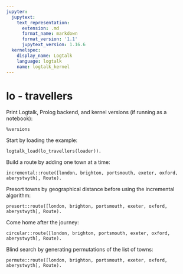 ```yaml
---
jupyter:
  jupytext:
    text_representation:
      extension: .md
      format_name: markdown
      format_version: '1.1'
      jupytext_version: 1.16.6
  kernelspec:
    display_name: Logtalk
    language: logtalk
    name: logtalk_kernel
---
```


<!--
________________________________________________________________________

This file is part of Logtalk <https://logtalk.org/>  
SPDX-FileCopyrightText: 1998-2025 Paulo Moura <pmoura@logtalk.org>  
SPDX-License-Identifier: Apache-2.0

Licensed under the Apache License, Version 2.0 (the "License");
you may not use this file except in compliance with the License.
You may obtain a copy of the License at

    http://www.apache.org/licenses/LICENSE-2.0

Unless required by applicable law or agreed to in writing, software
distributed under the License is distributed on an "AS IS" BASIS,
WITHOUT WARRANTIES OR CONDITIONS OF ANY KIND, either express or implied.
See the License for the specific language governing permissions and
limitations under the License.
________________________________________________________________________
-->

# lo - travellers

Print Logtalk, Prolog backend, and kernel versions (if running as a notebook):

```logtalk
%versions
```

Start by loading the example:

```logtalk
logtalk_load(lo_travellers(loader)).
```

Build a route by adding one town at a time:

```logtalk
incremental::route([london, brighton, portsmouth, exeter, oxford, aberystwyth], Route).
```

<!--
Route = oxford-london-portsmouth-brighton-exeter-aberystwyth ;
...
-->

Presort towns by geographical distance before using the incremental algorithm:

```logtalk
presort::route([london, brighton, portsmouth, exeter, oxford, aberystwyth], Route).
```

<!--
Route = brighton-london-oxford-portsmouth-exeter-aberystwyth ;
...
-->

Come home after the journey:

```logtalk
circular::route([london, brighton, portsmouth, exeter, oxford, aberystwyth], Route).
```

<!--
Route = london-brighton-portsmouth-exeter-aberystwyth-oxford-london ;
...
-->

Blind search by generating permutations of the list of towns:

```logtalk
permute::route([london, brighton, portsmouth, exeter, oxford, aberystwyth], Route).
```

<!--
Route = (aberystwyth-exeter-portsmouth-brighton-london-oxford,273.6237583942784).
-->
